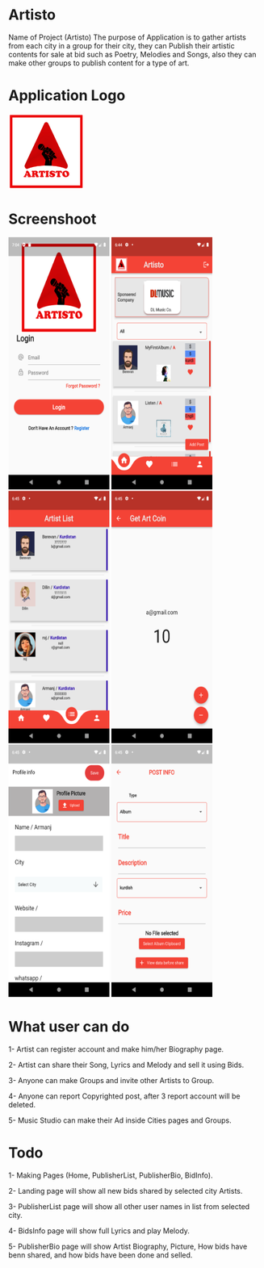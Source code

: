 # Artisto
Name of Project (Artisto)
   The purpose of Application is to gather artists from each city in a group for their city,
   they can Publish their artistic contents for sale at bid such as Poetry, Melodies and Songs,	
   also they can make other groups to publish content for a type of art.
   
# Application Logo
<img src="https://raw.githubusercontent.com/mehvan2021/flutter_artisto/main/assets/images/logo2.jpg" height="150px" width="150px" >


# Screenshoot

<img src="https://raw.githubusercontent.com/mehvan2021/flutter_artisto/main/assets/Screen%20(1).png" height="500px" width="200px" >
<img src="https://raw.githubusercontent.com/mehvan2021/flutter_artisto/main/assets/Screen%20(2).png" height="500px" width="200px" >
<img src="https://raw.githubusercontent.com/mehvan2021/flutter_artisto/main/assets/Screen%20(3).png" height="500px" width="200px" >
<img src="https://raw.githubusercontent.com/mehvan2021/flutter_artisto/main/assets/Screen%20(4).png" height="500px" width="200px" >
<img src="https://raw.githubusercontent.com/mehvan2021/flutter_artisto/main/assets/Screen%20(5).png" height="500px" width="200px" >
<img src="https://raw.githubusercontent.com/mehvan2021/flutter_artisto/main/assets/Screen%20(6).png" height="500px" width="200px" >

# What user can do

   1- Artist can register account and make him/her Biography page.
   
   2- Artist can share their Song, Lyrics and Melody and sell it using Bids.
   
   3- Anyone can make Groups and invite other Artists to Group.
   
   4- Anyone can report Copyrighted post, after 3 report account will be deleted.
   
   5- Music Studio can make their Ad inside Cities pages and Groups.
   
   
# Todo

   1- Making Pages (Home, PublisherList, PublisherBio, BidInfo).
   
   2- Landing page will show all new bids shared by selected city Artists.
   
   3- PublisherList page will show all other user names in list from selected city.
   
   4- BidsInfo page will show full Lyrics and play Melody.
   
   5- PublisherBio page will show Artist Biography, Picture, How bids have benn shared, and how bids have been done and selled.
   
   
   
